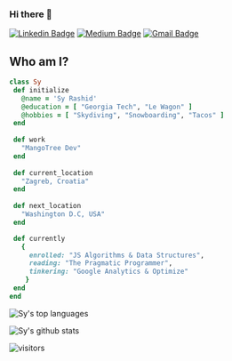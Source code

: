 ### Hi there 👋

[![Linkedin Badge](https://img.shields.io/badge/-syrashid-blue?style=flat-square&logo=Linkedin&logoColor=white&link=https://www.linkedin.com/in/sy-rashid/)](https://www.linkedin.com/in/sy-rashid/)
[![Medium Badge](https://img.shields.io/badge/-@syrashid-03a57a?style=flat-square&label&logo=Medium&link=https://medium.com/@syrashid/)](https://syrashid.medium.com)
[![Gmail Badge](https://img.shields.io/badge/-sy@mangotree.dev-c14438?style=flat-square&logo=Gmail&logoColor=white&link=mailto:sy@mangotree.dev)](mailto:sy@mangotree.dev)

 ## Who am I?
 ```ruby
 class Sy
  def initialize
    @name = 'Sy Rashid'
    @education = [ "Georgia Tech", "Le Wagon" ]
    @hobbies = [ "Skydiving", "Snowboarding", "Tacos" ]
  end
  
  def work
    "MangoTree Dev"
  end
  
  def current_location
    "Zagreb, Croatia"
  end
  
  def next_location
    "Washington D.C, USA"
  end

  def currently
    {
      enrolled: "JS Algorithms & Data Structures",
      reading: "The Pragmatic Programmer",
      tinkering: "Google Analytics & Optimize"
     }
  end
 end
 ```

![Sy's top languages](https://github-readme-stats.vercel.app/api/top-langs/?username=syrashid&layout=compact)

![Sy's github stats](https://github-readme-stats.vercel.app/api?username=syrashid&hide=["issues"]&show_icons=true)

![visitors](https://visitor-badge.glitch.me/badge?page_id=syrashid.syrashid)
